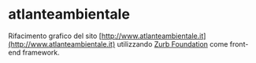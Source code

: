 # atlanteambientale

Rifacimento grafico del sito [http://www.atlanteambientale.it](http://www.atlanteambientale.it) utilizzando [Zurb Foundation](http://foundation.zurb.com) come front-end framework.
